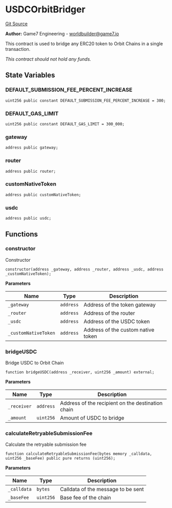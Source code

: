 # USDCOrbitBridger
[Git Source](https://github.com/G7DAO/protocol/blob/1e1f8f95881a2f3fd7dca8655f2c3270ce027c4e/contracts/bridge/USDCOrbitBridger.sol)

**Author:**
Game7 Engineering - worldbuilder@game7.io

This contract is used to bridge any ERC20 token to Orbit Chains in a single transaction.

*This contract should not hold any funds.*


## State Variables
### DEFAULT_SUBMISSION_FEE_PERCENT_INCREASE

```solidity
uint256 public constant DEFAULT_SUBMISSION_FEE_PERCENT_INCREASE = 300;
```


### DEFAULT_GAS_LIMIT

```solidity
uint256 public constant DEFAULT_GAS_LIMIT = 300_000;
```


### gateway

```solidity
address public gateway;
```


### router

```solidity
address public router;
```


### customNativeToken

```solidity
address public customNativeToken;
```


### usdc

```solidity
address public usdc;
```


## Functions
### constructor

Constructor


```solidity
constructor(address _gateway, address _router, address _usdc, address _customNativeToken);
```
**Parameters**

|Name|Type|Description|
|----|----|-----------|
|`_gateway`|`address`|Address of the token gateway|
|`_router`|`address`|Address of the router|
|`_usdc`|`address`|Address of the USDC token|
|`_customNativeToken`|`address`|Address of the custom native token|


### bridgeUSDC

Bridge USDC to Orbit Chain


```solidity
function bridgeUSDC(address _receiver, uint256 _amount) external;
```
**Parameters**

|Name|Type|Description|
|----|----|-----------|
|`_receiver`|`address`|Address of the recipient on the destination chain|
|`_amount`|`uint256`|Amount of USDC to bridge|


### calculateRetryableSubmissionFee

Calculate the retryable submission fee


```solidity
function calculateRetryableSubmissionFee(bytes memory _calldata, uint256 _baseFee) public pure returns (uint256);
```
**Parameters**

|Name|Type|Description|
|----|----|-----------|
|`_calldata`|`bytes`|Calldata of the message to be sent|
|`_baseFee`|`uint256`|Base fee of the chain|


